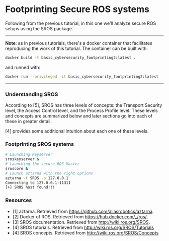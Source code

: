 # Footprinting Secure ROS systems

Following from the previous tutorial, in this one we'll analyze secure ROS setups using the SROS package.

----

**Note**: as in previous tutorials, there's a docker container that facilitates reproducing the work of this tutorial. The container can be built with:
```bash
docker build -t basic_cybersecurity_footprinting2:latest .
```
and runned with:
```bash
docker run --privileged -it basic_cybersecurity_footprinting2:latest
```

----

### Understanding SROS
According to [5], SROS has three levels of concepts: the Transport Security level, the Access Control level, and the Process Profile level. These levels and concepts are summarized below and later sections go into each of these in greater detail.

[4] provides some additional intuition about each one of these levels.

### Footprinting SROS systems

```bash
# Launching Keyserver
sroskeyserver &
# Launching the secure ROS Master
sroscore &
# Launch aztarna with the right options
aztarna -t SROS -a 127.0.0.1
Connecting to 127.0.0.1:11311
[+] SROS host found!!!

```


### Resources
- [1] aztarna. Retrieved from https://github.com/aliasrobotics/aztarna.
- [2] Docker of ROS. Retrieved from https://hub.docker.com/_/ros/.
- [3] SROS documentation. Retrieved from  http://wiki.ros.org/SROS.
- [4] SROS tutorials. Retrieved from http://wiki.ros.org/SROS/Tutorials
- [4] SROS concepts. Retrieved from http://wiki.ros.org/SROS/Concepts
